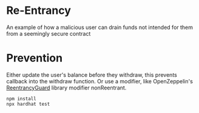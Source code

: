 # Re-Entrancy

An example of how a malicious user can drain funds not intended for them from a seemingly secure contract

# Prevention

Either update the user's balance before they withdraw, this prevents callback into the withdraw function. Or use a modifier, like OpenZeppelin's [ReentrancyGuard](https://github.com/OpenZeppelin/openzeppelin-contracts/blob/master/contracts/security/ReentrancyGuard.sol) library modifier nonReentrant.

```shell
npm install
npx hardhat test
```
